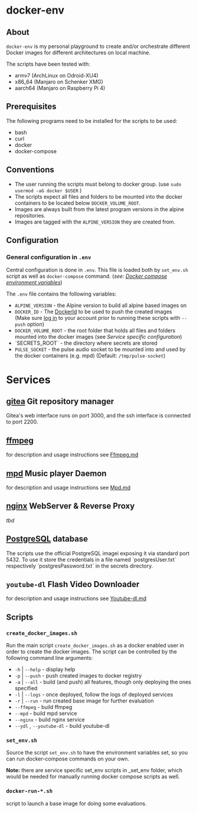 # docker-env
## About
`docker-env` is my personal playground to create and/or orchestrate different Docker images for different architectures on local machine.

The scripts have been tested with:

* armv7 (ArchLinux on Odroid-XU4)
* x86_64 (Manjaro on Schenker XMG)
* aarch64 (Manjaro on Raspberry Pi 4)

## Prerequisites
The following programs need to be installed for the scripts to be used:

* bash
* curl
* docker
* docker-compose

## Conventions
* The user running the scripts must belong to docker group. (use `sudo usermod -aG docker $USER` )
* The scripts expect all files and folders to be mounted into the docker containers to be located below `DOCKER_VOLUME_ROOT`.
* Images are always built from the latest program versions in the alpine repositories.
* Images are tagged with the `ALPINE_VERSION` they are created from.

## Configuration
### General configuration in `.env`
Central configuration is done in `.env`. This file is loaded both by `set_env.sh` script as well as `docker-compose` command. (*see: [Docker compose environment variables](https://docs.docker.com/compose/environment-variables/)*)

The `.env` file contains the following variables:

* `ALPINE_VERSION` - the Alpine version to build all alpine based images on
* `DOCKER_ID` - The [DockerId](https://success.docker.com/article/how-do-you-register-for-a-docker-id) to be used to push the created images<br>(Make sure [log in](https://docs.docker.com/engine/reference/commandline/login/) to your account prior to running these scripts with `--push` option)
* `DOCKER_VOLUME_ROOT` - the root folder that holds all files and folders mounted into the docker images (see *Service specific configuration*)
* ˋSECRETS_ROOTˋ - the directory where secrets are stored
* `PULSE_SOCKET` - the pulse audio socket to be mounted into and used by the docker containers (e.g. mpd) (Default: `/tmp/pulse-socket`)


# Services
## [gitea] Git repository manager
Gitea's web interface runs on port 3000, and the ssh interface is connected to port 2200.

## [ffmpeg]
for description and usage instructions see [Ffmpeg.md](_doc/Ffmpeg.md)

## [mpd] Music player Daemon
for description and usage instructions see [Mpd.md](_doc/Mpd.md)

## [nginx] WebServer & Reverse Proxy
*tbd*

## [PostgreSQL][postgres] database
The scripts use the official PostgreSQL imagei exposing it via standard port 5432. To use it store the credentials in a file named ˋpostgresUser.txtˋ respectively ˋpostgresPassword.txtˋ in the secrets directory.

## `youtube-dl` Flash Video Downloader
for description and usage instructions see [Youtube-dl.md](_doc/Youtube-dl.md)

## Scripts
### `create_docker_images.sh`
Run the main script `create_docker_images.sh` as a docker enabled user in order to create the docker images. The script can be controlled by the following command line arguments:

* `-h` | `--help` - display help
* `-p` | `--push` - push created images to docker registry
* `-a` | `--all`  - build (and push) all features, though only deploying the ones specified
* `-l` | `--logs` - once deployed, follow the logs of deployed services
* `-r` | `--run`  - run created base image for further evaluation
* `--ffmpeg` - build ffmpeg
* `--mpd` - build mpd service
* `--nginx` - build nginx service
* `--ydl` , `--youtube-dl` - build youtube-dl

### `set_env.sh`
Source the script `set_env.sh` to have the environment variables set, so you can run docker-compose commands on your own.

<b>Note:</b> there are service specific set_env scripts in _set_env folder, which would be needed
for manually running docker compose scripts as well.

### `docker-run-*.sh`
script to launch a base image for doing some evaluations.


<!-- links -->
[ffmpeg]: https://ffmpeg.org
[gitea]: https://gitea.io/en-us/
[mpd]: https://www.musicpd.org
[mpd clients]: https://www.musicpd.org/clients/
[nginx]: https://www.nginx.com/
[postgres]: https://hub.docker.com/_/postgres
[privoxy]: https://www.privoxy.org/
